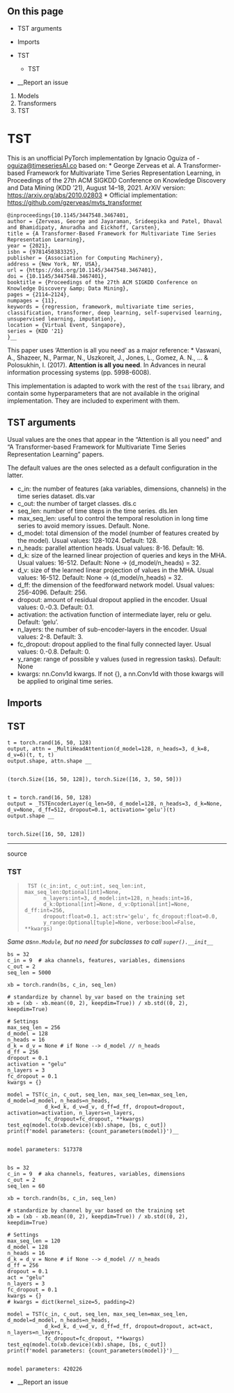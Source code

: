 ## On this page

  * TST arguments
  * Imports
  * TST
    * TST



  * __Report an issue



  1. Models
  2. Transformers
  3. TST



# TST

This is an unofficial PyTorch implementation by Ignacio Oguiza of - oguiza@timeseriesAI.co based on: * George Zerveas et al. A Transformer-based Framework for Multivariate Time Series Representation Learning, in Proceedings of the 27th ACM SIGKDD Conference on Knowledge Discovery and Data Mining (KDD ’21), August 14–18, 2021. ArXiV version: https://arxiv.org/abs/2010.02803 * Official implementation: https://github.com/gzerveas/mvts_transformer
    
    
    @inproceedings{10.1145/3447548.3467401,
    author = {Zerveas, George and Jayaraman, Srideepika and Patel, Dhaval and Bhamidipaty, Anuradha and Eickhoff, Carsten},
    title = {A Transformer-Based Framework for Multivariate Time Series Representation Learning},
    year = {2021},
    isbn = {9781450383325},
    publisher = {Association for Computing Machinery},
    address = {New York, NY, USA},
    url = {https://doi.org/10.1145/3447548.3467401},
    doi = {10.1145/3447548.3467401},
    booktitle = {Proceedings of the 27th ACM SIGKDD Conference on Knowledge Discovery &amp; Data Mining},
    pages = {2114–2124},
    numpages = {11},
    keywords = {regression, framework, multivariate time series, classification, transformer, deep learning, self-supervised learning, unsupervised learning, imputation},
    location = {Virtual Event, Singapore},
    series = {KDD '21}
    }__

This paper uses ‘Attention is all you need’ as a major reference: * Vaswani, A., Shazeer, N., Parmar, N., Uszkoreit, J., Jones, L., Gomez, A. N., … & Polosukhin, I. (2017). **Attention is all you need**. In Advances in neural information processing systems (pp. 5998-6008).

This implementation is adapted to work with the rest of the `tsai` library, and contain some hyperparameters that are not available in the original implementation. They are included to experiment with them.

## TST arguments

Usual values are the ones that appear in the “Attention is all you need” and “A Transformer-based Framework for Multivariate Time Series Representation Learning” papers.

The default values are the ones selected as a default configuration in the latter.

  * c_in: the number of features (aka variables, dimensions, channels) in the time series dataset. dls.var
  * c_out: the number of target classes. dls.c
  * seq_len: number of time steps in the time series. dls.len
  * max_seq_len: useful to control the temporal resolution in long time series to avoid memory issues. Default. None.
  * d_model: total dimension of the model (number of features created by the model). Usual values: 128-1024. Default: 128.
  * n_heads: parallel attention heads. Usual values: 8-16. Default: 16.
  * d_k: size of the learned linear projection of queries and keys in the MHA. Usual values: 16-512. Default: None -> (d_model/n_heads) = 32.
  * d_v: size of the learned linear projection of values in the MHA. Usual values: 16-512. Default: None -> (d_model/n_heads) = 32.
  * d_ff: the dimension of the feedforward network model. Usual values: 256-4096. Default: 256.
  * dropout: amount of residual dropout applied in the encoder. Usual values: 0.-0.3. Default: 0.1.
  * activation: the activation function of intermediate layer, relu or gelu. Default: ‘gelu’.
  * n_layers: the number of sub-encoder-layers in the encoder. Usual values: 2-8. Default: 3.
  * fc_dropout: dropout applied to the final fully connected layer. Usual values: 0.-0.8. Default: 0.
  * y_range: range of possible y values (used in regression tasks). Default: None
  * kwargs: nn.Conv1d kwargs. If not {}, a nn.Conv1d with those kwargs will be applied to original time series.



## Imports

## TST
    
    
    t = torch.rand(16, 50, 128)
    output, attn = _MultiHeadAttention(d_model=128, n_heads=3, d_k=8, d_v=6)(t, t, t)
    output.shape, attn.shape __
    
    
    (torch.Size([16, 50, 128]), torch.Size([16, 3, 50, 50]))
    
    
    t = torch.rand(16, 50, 128)
    output = _TSTEncoderLayer(q_len=50, d_model=128, n_heads=3, d_k=None, d_v=None, d_ff=512, dropout=0.1, activation='gelu')(t)
    output.shape __
    
    
    torch.Size([16, 50, 128])

* * *

source

### TST

> 
>      TST (c_in:int, c_out:int, seq_len:int, max_seq_len:Optional[int]=None,
>           n_layers:int=3, d_model:int=128, n_heads:int=16,
>           d_k:Optional[int]=None, d_v:Optional[int]=None, d_ff:int=256,
>           dropout:float=0.1, act:str='gelu', fc_dropout:float=0.0,
>           y_range:Optional[tuple]=None, verbose:bool=False, **kwargs)

_Same as`nn.Module`, but no need for subclasses to call `super().__init__`_
    
    
    bs = 32
    c_in = 9  # aka channels, features, variables, dimensions
    c_out = 2
    seq_len = 5000
    
    xb = torch.randn(bs, c_in, seq_len)
    
    # standardize by channel by_var based on the training set
    xb = (xb - xb.mean((0, 2), keepdim=True)) / xb.std((0, 2), keepdim=True)
    
    # Settings
    max_seq_len = 256
    d_model = 128
    n_heads = 16
    d_k = d_v = None # if None --> d_model // n_heads
    d_ff = 256
    dropout = 0.1
    activation = "gelu"
    n_layers = 3
    fc_dropout = 0.1
    kwargs = {}
    
    model = TST(c_in, c_out, seq_len, max_seq_len=max_seq_len, d_model=d_model, n_heads=n_heads,
                d_k=d_k, d_v=d_v, d_ff=d_ff, dropout=dropout, activation=activation, n_layers=n_layers,
                fc_dropout=fc_dropout, **kwargs)
    test_eq(model.to(xb.device)(xb).shape, [bs, c_out])
    print(f'model parameters: {count_parameters(model)}')__
    
    
    model parameters: 517378
    
    
    bs = 32
    c_in = 9  # aka channels, features, variables, dimensions
    c_out = 2
    seq_len = 60
    
    xb = torch.randn(bs, c_in, seq_len)
    
    # standardize by channel by_var based on the training set
    xb = (xb - xb.mean((0, 2), keepdim=True)) / xb.std((0, 2), keepdim=True)
    
    # Settings
    max_seq_len = 120
    d_model = 128
    n_heads = 16
    d_k = d_v = None # if None --> d_model // n_heads
    d_ff = 256
    dropout = 0.1
    act = "gelu"
    n_layers = 3
    fc_dropout = 0.1
    kwargs = {}
    # kwargs = dict(kernel_size=5, padding=2)
    
    model = TST(c_in, c_out, seq_len, max_seq_len=max_seq_len, d_model=d_model, n_heads=n_heads,
                d_k=d_k, d_v=d_v, d_ff=d_ff, dropout=dropout, act=act, n_layers=n_layers,
                fc_dropout=fc_dropout, **kwargs)
    test_eq(model.to(xb.device)(xb).shape, [bs, c_out])
    print(f'model parameters: {count_parameters(model)}')__
    
    
    model parameters: 420226

  * __Report an issue


